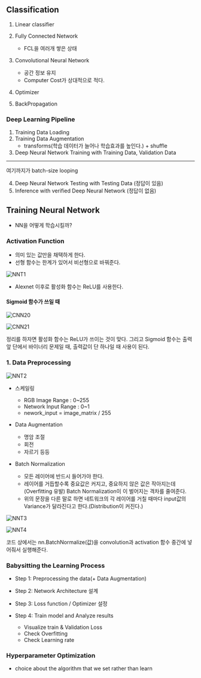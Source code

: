 ## Classification
1. Linear classifier

2. Fully Connected Network
    - FCL을 여러개 쌓은 상태
3. Convolutional Neural Network
    - 공간 정보 유지
    - Computer Cost가 상대적으로 적다.
4. Optimizer
5. BackPropagation

### Deep Learning Pipeline
1. Training Data Loading
2. Training Data Augmentation
    - transforms(학습 데이터가 늘어나 학습효과를 높인다.) + shuffle
3. Deep Neural Network Training with Training Data, Validation Data
***
여기까지가 batch-size looping

4. Deep Neural Network Testing with Testing Data (정답이 있음)
5. Inference with verified Deep Neural Network (정답이 없음)

## Training Neural Network
- NN을 어떻게 학습시킬까?

### Activation Function
- 의미 있는 값만을 채택하게 한다.
- 선형 함수는 한계가 있어서 비선형으로 바꿔준다.

![NNT1](./img/NNT1.jpg)

- Alexnet 이후로 활성화 함수는 ReLU를 사용한다.

#### Sigmoid 함수가 쓰일 때

![CNN20](./img/CNN20.jpg)

![CNN21](./img/CNN21.jpg)

정리를 하자면 활성화 함수는 ReLU가 쓰이는 것이 맞다. 그리고 Sigmoid 함수는 출력 앞 단에서 바이너리 문제일 때, 출력값이 단 하나일 때 사용이 된다.

### 1. Data Preprocessing

![NNT2](./img/NNT2.jpg)

- 스케일링
    - RGB Image Range : 0~255
    - Network Input Range : 0~1
    - nework_input = image_matrix / 255

- Data Augmentation
    - 명암 조절
    - 회전
    - 자르기 등등

- Batch Normalization
    - 모든 레이어에 반드시 들어가야 한다.
    - 레이어를 거듭할수록 중요값은 커지고, 중요하지 않은 값은 작아지는데(Overfitting 유발) Batch Normalization이 이 벌어지는 격차를 줄여준다.
    - 위의 문장을 다른 말로 하면 
    네트워크의 각 레이어를 거칠 때마다 input값의 Variance가 달라진다고 한다.(Distribution이 커진다.)

![NNT3](./img/NNT3.jpg)

![NNT4](./img/NNT4.jpg)

코드 상에서는 nn.BatchNormalize(값)을 convolution과 activation 함수 중간에 넣어줘서 실행해준다.

### Babysitting the Learning Process

- Step 1: Preprocessing the data(+ Data Augmentation)

- Step 2: Network Architecture 설계

- Step 3: Loss function / Optimizer 설정

- Step 4: Train model and Analyze results
    - Visualize train & Validation Loss
    - Check Overfitting 
    - Check Learning rate

### Hyperparameter Optimization

- choice about the algorithm that we set rather than learn
